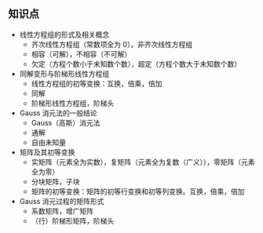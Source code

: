 ## 知识点

- 线性方程组的形式及相关概念
    - 齐次线性方程组（常数项全为 $0$），非齐次线性方程组
    - 相容（可解），不相容（不可解）
    - 欠定（方程个数小于未知数个数），超定（方程个数大于未知数个数）
- 同解变形与阶梯形线性方程组
    - 线性方程组的初等变换：互换，倍乘，倍加
    - 同解
    - 阶梯形线性方程组，阶梯头
- Gauss 消元法的一般结论
    - Gauss（高斯）消元法
    - 通解
    - 自由未知量
- 矩阵及其初等变换
    - 实矩阵（元素全为实数），复矩阵（元素全为复数（广义）），零矩阵（元素全为零）
    - 分块矩阵，子块
    - 矩阵的初等变换：矩阵的初等行变换和初等列变换。互换，倍乘，倍加
- Gauss 消元过程的矩阵形式
    - 系数矩阵，增广矩阵
    - （行）阶梯形矩阵，阶梯头